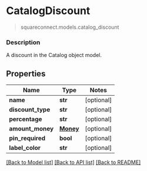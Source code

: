# CatalogDiscount
> squareconnect.models.catalog_discount

### Description

A discount in the Catalog object model.

## Properties
Name | Type | Notes
------------ | ------------- | -------------
**name** | **str** | [optional] 
**discount_type** | **str** | [optional] 
**percentage** | **str** | [optional] 
**amount_money** | [**Money**](Money.md) | [optional] 
**pin_required** | **bool** | [optional] 
**label_color** | **str** | [optional] 

[[Back to Model list]](../README.md#documentation-for-models) [[Back to API list]](../README.md#documentation-for-api-endpoints) [[Back to README]](../README.md)


